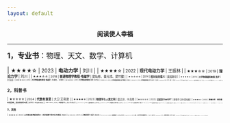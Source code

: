 ```yaml
---
layout: default
---
```


<script type="text/x-mathjax-config">
  MathJax.Hub.Config({
    tex2jax: {
      inlineMath: [ ['$','$'] ],
      processEscapes: true
    }
  });
</script>
<script type="text/javascript" src="https://cdn.mathjax.org/mathjax/latest/MathJax.js?config=TeX-AMS-MML_HTMLorMML">
</script>

<style>
table {
  font-family: arial, sans-serif;
  border-collapse: collapse;
  width: 100%;
}

td, th {
  border: 1px solid #dddddd;
  text-align: left;
  padding: 8px;
}

tr:nth-child(odd) {
  background-color: #dddddd;
}
</style>

<center>
<b>阅读使人幸福</b>
</center>

<p></p>

---

<p></p>

<big>**1，专业书**：物理、天文、数学、计算机</big>

| <small>★★★★☆ | 2023 | **电动力学** | 刘川 |
| <small>★★★★☆ | 2022 | **现代电动力学** | 王振林 |
| <small>★★★☆☆ | 2019 | **理论力学** | 刘川 |
| <small>★★★☆☆ | 2018 | **普通物理学教程·电磁学** | 梁灿彬、秦光戎、梁竹健 |
| <small>★☆☆☆☆ | 2014 | **相对论的意义** | 爱因斯坦 |
| <small>★★★★☆ | 2013 | **大学物理通用教程·热学** | 刘玉鑫 |
| <small>★★★☆☆ | 2012 | **大学物理通用教程·电磁学** | 陈秉乾、王稼军 |
| <small>★★★☆☆ | 2011 | **大学物理通用教程·光学** | 陈熙谋 |
| <small>★★★☆☆ | 2011 | **大学物理通用教程·近代物理** | 陈熙谋 |
| <small>★★★☆☆ | 2010 | **大学物理通用教程·力学** | 钟锡华、周岳明 |
| <small>★★★★★ | 2010 | **力学（上册）** | 梁昆淼 |
| <small>★★★☆☆ | 2008 | **电动力学** | 郭硕鸿 |
| <small>★★★☆☆ | 2005 | **新概念物理教程·热学** | 赵凯华、罗蔚茵 |
| <small>★★★★★ | 1999 | **电动力学简明教程** | 俞允强 |
| <small>★★★★★ | 1997 | **广义相对论引论** | 俞允强 |

<p></p>

<big>**2，科普书**</big>

| <small>★☆☆☆☆ | 2024 | **代数有意思** | 大卫·艾奇逊 |
| <small>★★★★☆ | 2023 | **物理学与人类文明** | 盛正卯、叶高翔 |
| <small>★☆☆☆☆ | 2023 | **这就是ChatGPT** | 斯蒂芬·沃尔弗拉姆 |
| <small>★★★★☆ | 2022 | **哥德尔传：探寻理性的边缘，发现世界的本质** | 斯蒂芬· 布迪安斯基 |
| <small>★★★★★ | 2020 | **生命是什么** | 埃尔温·薛定谔 |
| <small>☆☆☆☆☆ | 2020 | **图说相对论** | 陈家乾 |
| <small>★★★☆☆ | 2019 | **中国天眼：南仁东传** | 王宏甲 |
| <small>★★☆☆☆ | 2019 | **引力：爱因斯坦的时空二重奏** | 徐一鸿 |
| <small>★☆☆☆☆ | 2019 | **怪咖物理学家的宇宙** | 多田将 |
| <small>☆☆☆☆☆ | 2019 | **给仰望者的天文朝圣之旅** | 切特·雷莫 |
| <small>★★★☆☆ | 2018 | **朗道传** | 迈娅·比萨拉比 |
| <small>★★★★☆ | 2018 | **Brief Answers to the Big Questions** | Stephen Hawking |
| <small>☆☆☆☆☆ | 2017 | **超越生物中心主义** | 罗伯特·兰札 |
| <small>★★☆☆☆ | 2013 | **可畏的对称：探寻现代物理学的美丽** | 徐一鸿 |
| <small>★★★☆☆ | 2011 | **大设计** | 斯蒂芬·霍金、列纳德·蒙洛迪诺 |
| <small>★★★★☆ | 2008 | **The Trouble with Physics** | Lee Smolin |
| <small>★★★★☆ | 2007 | **科学究竟是什么** | A.F. 查尔默斯 |
| <small>★★★☆☆ | 1992 | **Space, Time, and Gravity: The Theory of the Big Bang and Black Holes** | Robert M. Wald |

<p></p>

<big>**3，其他**</big>

| <small>★★★★★ | 2022 | **从巴格达到伊斯坦布尔：历史视野下的中东大变局** | 昝涛 |
| <small>★☆☆☆☆ | 2021 | **人工智能哲学十五讲** | 徐英瑾 |
| <small>☆☆☆☆☆ | 2020 | **美国独行** | 马克·斯坦恩 |
| <small>★★☆☆☆ | 2019 | **初心：向共产党员张富清学习** | 《初心》编写组 |
| <small>★★★★★ | 2019 | **人类群星闪耀时** | 斯蒂芬·茨威格 | 
| <small>★★★★☆ | 2016 | **科学史十五讲** | 江晓原 |
| <small>★★★★★ | 2012 | **魁拔之书** | 青春树 | 
| <small>★★★★☆ | 2011 | **天龙八部** | 金庸 | 

<p></p>
